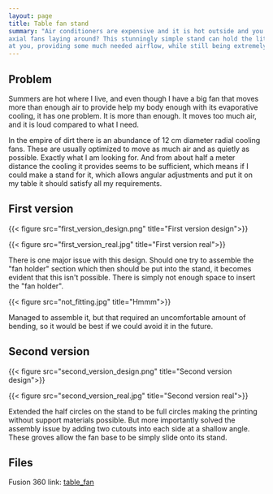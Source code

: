 ```yaml
---
layout: page
title: Table fan stand
summary: "Air conditioners are expensive and it is hot outside and you got a lot of 12cm
axial fans laying around? This stunningly simple stand can hold the little fan aimed right
at you, providing some much needed airflow, while still being extremely quiet."
---
```


## Problem

Summers are hot where I live, and even though I have a big fan that moves more
than enough air to provide help my body enough with its evaporative cooling,
it has one problem. It is more than enough. It moves too much air, and it is
loud compared to what I need.

In the empire of dirt there is an abundance of 12 cm diameter radial cooling
fans. These are usually optimized to move as much air and as quietly as
possible. Exactly what I am looking for. And from about half a meter distance
the cooling it provides seems to be sufficient, which means if I could make a stand
for it, which allows angular adjustments and put it on my table it should satisfy
all my requirements.

## First version

{{< figure src="first_version_design.png" title="First version design">}}

{{< figure src="first_version_real.jpg" title="First version real">}}

There is one major issue with this design. Should one try to assemble the "fan
holder" section which then should be put into the stand, it becomes evident that
this isn't possible. There is simply not enough space to insert the "fan holder".

{{< figure src="not_fitting.jpg" title="Hmmm">}}

Managed to assemble it, but that required an uncomfortable amount of bending, so
it would be best if we could avoid it in the future.

## Second version

{{< figure src="second_version_design.png" title="Second version design">}}

{{< figure src="second_version_real.jpg" title="Second version real">}}

Extended the half circles on the stand to be full circles making the printing
without support materials possible. But more importantly solved the assembly issue
by adding two cutouts into each side at a shallow angle. These groves allow the fan
base to be simply slide onto its stand.

## Files

Fusion 360 link: [table_fan](https://drive.google.com/file/d/1xaoRFsdWr-SbcTNqeKaUtKMEPf8zrqWq/view?usp=sharing)